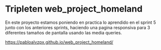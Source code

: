 # Tripleten web_project_homeland

En este proyecto estamos poniendo en practica lo aprendido en el sprint 5 junto con los anteriores sprints, haciendo una pagina responsiva para 3 diferentes tamaños de pantalla usando las media queries.

https://pabloalvzpx.github.io/web_project_homeland/
